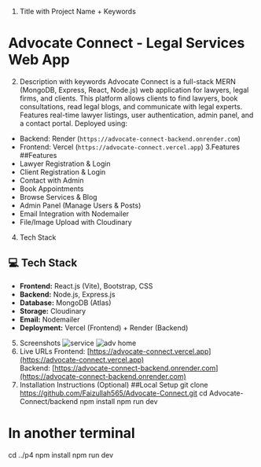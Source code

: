 1. Title with Project Name + Keywords
  # Advocate Connect - Legal Services Web App
2.  Description with keywords
  Advocate Connect is a full-stack MERN (MongoDB, Express, React, Node.js) web application for lawyers, legal firms, and clients. This platform allows clients to find lawyers, book consultations, read legal blogs, and communicate with legal experts.
  Features real-time lawyer listings, user authentication, admin panel, and a contact portal.
  Deployed using:
  - Backend: Render (`https://advocate-connect-backend.onrender.com`)
  - Frontend: Vercel (`https://advocate-connect.vercel.app`)
3.Features
  ##Features
- Lawyer Registration & Login
- Client Registration & Login
- Contact with Admin
- Book Appointments
- Browse Services & Blog
- Admin Panel (Manage Users & Posts)
- Email Integration with Nodemailer
- File/Image Upload with Cloudinary
4. Tech Stack
  ## 💻 Tech Stack

- **Frontend:** React.js (Vite), Bootstrap, CSS
- **Backend:** Node.js, Express.js
- **Database:** MongoDB (Atlas)
- **Storage:** Cloudinary
- **Email:** Nodemailer
- **Deployment:** Vercel (Frontend) + Render (Backend)
5. Screenshots
![service](https://github.com/user-attachments/assets/a9fc2f0c-8b3a-49b2-9efa-a0627c489e1b)
![adv home](https://github.com/user-attachments/assets/dd045e1d-ac89-4f71-a99d-005c6e40737d)
6. Live URLs
  Frontend: [https://advocate-connect.vercel.app](https://advocate-connect.vercel.app)  
  Backend: [https://advocate-connect-backend.onrender.com](https://advocate-connect-backend.onrender.com)
7. Installation Instructions (Optional)
##Local Setup
  git clone https://github.com/Faizullah565/Advocate-Connect.git
  cd Advocate-Connect/backend
  npm install
  npm run dev
  # In another terminal
  cd ../p4
  npm install
  npm run dev
